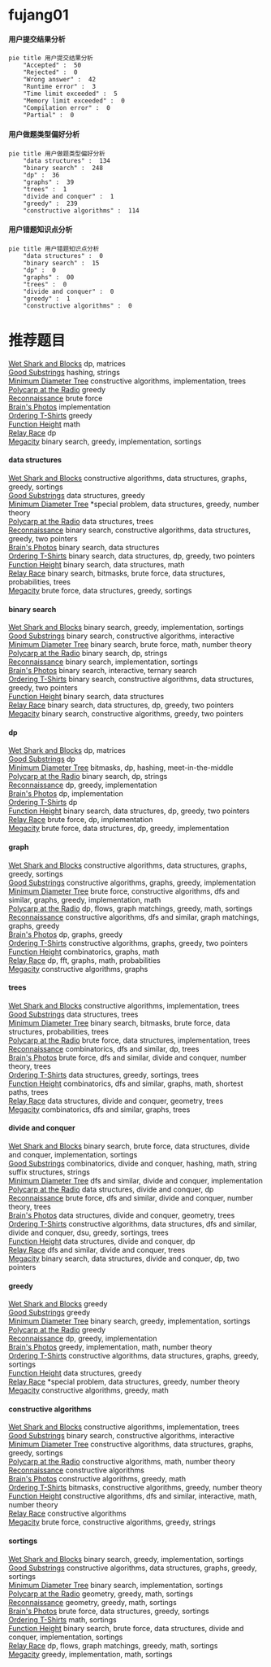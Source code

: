 # fujang01
<!-- tabs:start -->
#### **用户提交结果分析**

```mermaid
pie title 用户提交结果分析
    "Accepted" :  50
    "Rejected" :  0
    "Wrong answer" :  42
    "Runtime error" :  3
    "Time limit exceeded" :  5
    "Memory limit exceeded" :  0
    "Compilation error" :  0
    "Partial" :  0
```
#### **用户做题类型偏好分析**

```mermaid
pie title 用户做题类型偏好分析
    "data structures" :  134
    "binary search" :  248
    "dp" :  36
    "graphs" :  39
    "trees" :  1
    "divide and conquer" :  1
    "greedy" :  239
    "constructive algorithms" :  114
```
#### **用户错题知识点分析**

```mermaid
pie title 用户错题知识点分析
    "data structures" :  0
    "binary search" :  15
    "dp" :  0
    "graphs" :  00
    "trees" :  0
    "divide and conquer" :  0
    "greedy" :  1
    "constructive algorithms" :  0
```
<!-- tabs:end -->
# 推荐题目
[Wet Shark and Blocks](http://codeforces.com/problemset/problem/621/E)		dp,
                        matrices		  
[Good Substrings](http://codeforces.com/problemset/problem/316/G1)		hashing,
                        strings		  
[Minimum Diameter Tree](https://codeforces.com/contest/1086/problem/B)		constructive algorithms,
                        implementation,
                        trees		  
[Polycarp at the Radio](http://codeforces.com/problemset/problem/723/C)		greedy		  
[Reconnaissance](http://codeforces.com/problemset/problem/32/A)		brute force		  
[Brain's Photos](http://codeforces.com/problemset/problem/707/A)		implementation		  
[Ordering T-Shirts](http://codeforces.com/problemset/problem/859/F)		greedy		  
[Function Height](http://codeforces.com/problemset/problem/1036/A)		math		  
[Relay Race](http://codeforces.com/problemset/problem/213/C)		dp		  
[Megacity](http://codeforces.com/problemset/problem/424/B)		binary search,
                        greedy,
                        implementation,
                        sortings		  
<!-- tabs:start -->
#### **data structures**
[Wet Shark and Blocks](https://codeforces.com/contest/737/problem/C)		constructive algorithms,
                        data structures,
                        graphs,
                        greedy,
                        sortings		  
[Good Substrings](http://codeforces.com/problemset/problem/174/C)		data structures,
                        greedy		  
[Minimum Diameter Tree](http://codeforces.com/problemset/problem/1488/G)		*special problem,
                        data structures,
                        greedy,
                        number theory		  
[Polycarp at the Radio](https://codeforces.com/contest/966/problem/E)		data structures,
                        trees		  
[Reconnaissance](http://codeforces.com/problemset/problem/1404/C)		binary search,
                        constructive algorithms,
                        data structures,
                        greedy,
                        two pointers		  
[Brain's Photos](http://codeforces.com/problemset/problem/1379/F1)		binary search,
                        data structures		  
[Ordering T-Shirts](http://codeforces.com/problemset/problem/1492/C)		binary search,
                        data structures,
                        dp,
                        greedy,
                        two pointers		  
[Function Height](http://codeforces.com/problemset/problem/1490/G)		binary search,
                        data structures,
                        math		  
[Relay Race](http://codeforces.com/problemset/problem/1479/D)		binary search,
                        bitmasks,
                        brute force,
                        data structures,
                        probabilities,
                        trees		  
[Megacity](http://codeforces.com/problemset/problem/1497/A)		brute force,
                        data structures,
                        greedy,
                        sortings		  
#### **binary search**
[Wet Shark and Blocks](http://codeforces.com/problemset/problem/424/B)		binary search,
                        greedy,
                        implementation,
                        sortings		  
[Good Substrings](http://codeforces.com/problemset/problem/835/E)		binary search,
                        constructive algorithms,
                        interactive		  
[Minimum Diameter Tree](http://codeforces.com/problemset/problem/1379/B)		binary search,
                        brute force,
                        math,
                        number theory		  
[Polycarp at the Radio](https://codeforces.com/contest/1315/problem/F)		binary search,
                        dp,
                        strings		  
[Reconnaissance](https://codeforces.com/contest/966/problem/B)		binary search,
                        implementation,
                        sortings		  
[Brain's Photos](http://codeforces.com/problemset/problem/1479/A)		binary search,
                        interactive,
                        ternary search		  
[Ordering T-Shirts](http://codeforces.com/problemset/problem/1404/C)		binary search,
                        constructive algorithms,
                        data structures,
                        greedy,
                        two pointers		  
[Function Height](http://codeforces.com/problemset/problem/1379/F1)		binary search,
                        data structures		  
[Relay Race](http://codeforces.com/problemset/problem/1492/C)		binary search,
                        data structures,
                        dp,
                        greedy,
                        two pointers		  
[Megacity](http://codeforces.com/problemset/problem/1463/D)		binary search,
                        constructive algorithms,
                        greedy,
                        two pointers		  
#### **dp**
[Wet Shark and Blocks](http://codeforces.com/problemset/problem/621/E)		dp,
                        matrices		  
[Good Substrings](http://codeforces.com/problemset/problem/213/C)		dp		  
[Minimum Diameter Tree](http://codeforces.com/problemset/problem/534/F)		bitmasks,
                        dp,
                        hashing,
                        meet-in-the-middle		  
[Polycarp at the Radio](https://codeforces.com/contest/1315/problem/F)		binary search,
                        dp,
                        strings		  
[Reconnaissance](http://codeforces.com/problemset/problem/858/C)		dp,
                        greedy,
                        implementation		  
[Brain's Photos](http://codeforces.com/problemset/problem/1109/A)		dp,
                        implementation		  
[Ordering T-Shirts](http://codeforces.com/problemset/problem/1221/D)		dp		  
[Function Height](http://codeforces.com/problemset/problem/1492/C)		binary search,
                        data structures,
                        dp,
                        greedy,
                        two pointers		  
[Relay Race](https://codeforces.com/contest/1457/problem/C)		brute force,
                        dp,
                        implementation		  
[Megacity](http://codeforces.com/problemset/problem/1491/C)		brute force,
                        data structures,
                        dp,
                        greedy,
                        implementation		  
#### **graph**
[Wet Shark and Blocks](https://codeforces.com/contest/737/problem/C)		constructive algorithms,
                        data structures,
                        graphs,
                        greedy,
                        sortings		  
[Good Substrings](http://codeforces.com/problemset/problem/1439/A2)		constructive algorithms,
                        graphs,
                        greedy,
                        implementation		  
[Minimum Diameter Tree](http://codeforces.com/problemset/problem/1487/C)		brute force,
                        constructive algorithms,
                        dfs and similar,
                        graphs,
                        greedy,
                        implementation,
                        math		  
[Polycarp at the Radio](http://codeforces.com/problemset/problem/1437/C)		dp,
                        flows,
                        graph matchings,
                        greedy,
                        math,
                        sortings		  
[Reconnaissance](http://codeforces.com/problemset/problem/1470/D)		constructive algorithms,
                        dfs and similar,
                        graph matchings,
                        graphs,
                        greedy		  
[Brain's Photos](http://codeforces.com/problemset/problem/1476/C)		dp,
                        graphs,
                        greedy		  
[Ordering T-Shirts](http://codeforces.com/problemset/problem/1304/D)		constructive algorithms,
                        graphs,
                        greedy,
                        two pointers		  
[Function Height](http://codeforces.com/problemset/problem/1475/C)		combinatorics,
                        graphs,
                        math		  
[Relay Race](http://codeforces.com/problemset/problem/553/E)		dp,
                        fft,
                        graphs,
                        math,
                        probabilities		  
[Megacity](http://codeforces.com/problemset/problem/1495/C)		constructive algorithms,
                        graphs		  
#### **trees**
[Wet Shark and Blocks](https://codeforces.com/contest/1086/problem/B)		constructive algorithms,
                        implementation,
                        trees		  
[Good Substrings](https://codeforces.com/contest/966/problem/E)		data structures,
                        trees		  
[Minimum Diameter Tree](http://codeforces.com/problemset/problem/1479/D)		binary search,
                        bitmasks,
                        brute force,
                        data structures,
                        probabilities,
                        trees		  
[Polycarp at the Radio](http://codeforces.com/problemset/problem/1511/C)		brute force,
                        data structures,
                        implementation,
                        trees		  
[Reconnaissance](http://codeforces.com/problemset/problem/1499/F)		combinatorics,
                        dfs and similar,
                        dp,
                        trees		  
[Brain's Photos](http://codeforces.com/problemset/problem/1491/E)		brute force,
                        dfs and similar,
                        divide and conquer,
                        number theory,
                        trees		  
[Ordering T-Shirts](http://codeforces.com/problemset/problem/1466/D)		data structures,
                        greedy,
                        sortings,
                        trees		  
[Function Height](http://codeforces.com/problemset/problem/1495/D)		combinatorics,
                        dfs and similar,
                        graphs,
                        math,
                        shortest paths,
                        trees		  
[Relay Race](http://codeforces.com/problemset/problem/1303/G)		data structures,
                        divide and conquer,
                        geometry,
                        trees		  
[Megacity](http://codeforces.com/problemset/problem/1454/E)		combinatorics,
                        dfs and similar,
                        graphs,
                        trees		  
#### **divide and conquer**
[Wet Shark and Blocks](http://codeforces.com/problemset/problem/1461/D)		binary search,
                        brute force,
                        data structures,
                        divide and conquer,
                        implementation,
                        sortings		  
[Good Substrings](http://codeforces.com/problemset/problem/1466/G)		combinatorics,
                        divide and conquer,
                        hashing,
                        math,
                        string suffix structures,
                        strings		  
[Minimum Diameter Tree](http://codeforces.com/problemset/problem/1490/D)		dfs and similar,
                        divide and conquer,
                        implementation		  
[Polycarp at the Radio](https://codeforces.com/contest/1483/problem/C)		data structures,
                        divide and conquer,
                        dp		  
[Reconnaissance](http://codeforces.com/problemset/problem/1491/E)		brute force,
                        dfs and similar,
                        divide and conquer,
                        number theory,
                        trees		  
[Brain's Photos](http://codeforces.com/problemset/problem/1303/G)		data structures,
                        divide and conquer,
                        geometry,
                        trees		  
[Ordering T-Shirts](http://codeforces.com/problemset/problem/1494/D)		constructive algorithms,
                        data structures,
                        dfs and similar,
                        divide and conquer,
                        dsu,
                        greedy,
                        sortings,
                        trees		  
[Function Height](http://codeforces.com/problemset/problem/1482/E)		data structures,
                        divide and conquer,
                        dp		  
[Relay Race](http://codeforces.com/problemset/problem/566/C)		dfs and similar,
                        divide and conquer,
                        trees		  
[Megacity](http://codeforces.com/problemset/problem/1428/F)		binary search,
                        data structures,
                        divide and conquer,
                        dp,
                        two pointers		  
#### **greedy**
[Wet Shark and Blocks](http://codeforces.com/problemset/problem/723/C)		greedy		  
[Good Substrings](http://codeforces.com/problemset/problem/859/F)		greedy		  
[Minimum Diameter Tree](http://codeforces.com/problemset/problem/424/B)		binary search,
                        greedy,
                        implementation,
                        sortings		  
[Polycarp at the Radio](http://codeforces.com/problemset/problem/1157/C1)		greedy		  
[Reconnaissance](http://codeforces.com/problemset/problem/858/C)		dp,
                        greedy,
                        implementation		  
[Brain's Photos](http://codeforces.com/problemset/problem/1370/A)		greedy,
                        implementation,
                        math,
                        number theory		  
[Ordering T-Shirts](https://codeforces.com/contest/737/problem/C)		constructive algorithms,
                        data structures,
                        graphs,
                        greedy,
                        sortings		  
[Function Height](http://codeforces.com/problemset/problem/174/C)		data structures,
                        greedy		  
[Relay Race](http://codeforces.com/problemset/problem/1488/G)		*special problem,
                        data structures,
                        greedy,
                        number theory		  
[Megacity](http://codeforces.com/problemset/problem/729/D)		constructive algorithms,
                        greedy,
                        math		  
#### **constructive algorithms**
[Wet Shark and Blocks](https://codeforces.com/contest/1086/problem/B)		constructive algorithms,
                        implementation,
                        trees		  
[Good Substrings](http://codeforces.com/problemset/problem/835/E)		binary search,
                        constructive algorithms,
                        interactive		  
[Minimum Diameter Tree](https://codeforces.com/contest/737/problem/C)		constructive algorithms,
                        data structures,
                        graphs,
                        greedy,
                        sortings		  
[Polycarp at the Radio](https://codeforces.com/contest/1243/problem/C)		constructive algorithms,
                        math,
                        number theory		  
[Reconnaissance](http://codeforces.com/problemset/problem/1179/B)		constructive algorithms		  
[Brain's Photos](http://codeforces.com/problemset/problem/729/D)		constructive algorithms,
                        greedy,
                        math		  
[Ordering T-Shirts](http://codeforces.com/problemset/problem/1325/D)		bitmasks,
                        constructive algorithms,
                        greedy,
                        number theory		  
[Function Height](http://codeforces.com/problemset/problem/1404/D)		constructive algorithms,
                        dfs and similar,
                        interactive,
                        math,
                        number theory		  
[Relay Race](http://codeforces.com/problemset/problem/1070/L)		constructive algorithms		  
[Megacity](http://codeforces.com/problemset/problem/1321/C)		brute force,
                        constructive algorithms,
                        greedy,
                        strings		  
#### **sortings**
[Wet Shark and Blocks](http://codeforces.com/problemset/problem/424/B)		binary search,
                        greedy,
                        implementation,
                        sortings		  
[Good Substrings](https://codeforces.com/contest/737/problem/C)		constructive algorithms,
                        data structures,
                        graphs,
                        greedy,
                        sortings		  
[Minimum Diameter Tree](https://codeforces.com/contest/966/problem/B)		binary search,
                        implementation,
                        sortings		  
[Polycarp at the Radio](https://codeforces.com/contest/1496/problem/C)		geometry,
                        greedy,
                        math,
                        sortings		  
[Reconnaissance](http://codeforces.com/problemset/problem/1495/A)		geometry,
                        greedy,
                        math,
                        sortings		  
[Brain's Photos](http://codeforces.com/problemset/problem/1497/A)		brute force,
                        data structures,
                        greedy,
                        sortings		  
[Ordering T-Shirts](http://codeforces.com/problemset/problem/1427/A)		math,
                        sortings		  
[Function Height](http://codeforces.com/problemset/problem/1461/D)		binary search,
                        brute force,
                        data structures,
                        divide and conquer,
                        implementation,
                        sortings		  
[Relay Race](http://codeforces.com/problemset/problem/1437/C)		dp,
                        flows,
                        graph matchings,
                        greedy,
                        math,
                        sortings		  
[Megacity](http://codeforces.com/problemset/problem/1473/A)		greedy,
                        implementation,
                        math,
                        sortings		  
<!-- tabs:end -->
